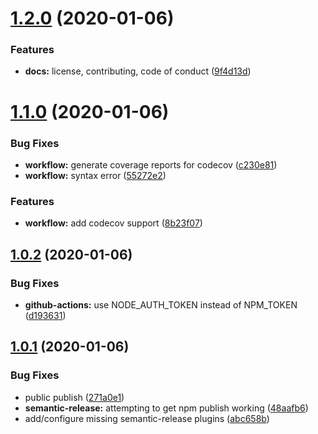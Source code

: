 # [1.2.0](https://github.com/spudly/config-config/compare/v1.1.0...v1.2.0) (2020-01-06)


### Features

* **docs:** license, contributing, code of conduct ([9f4d13d](https://github.com/spudly/config-config/commit/9f4d13dbe957a75bead50efdd757abc21b9fa031))

# [1.1.0](https://github.com/spudly/config-config/compare/v1.0.2...v1.1.0) (2020-01-06)


### Bug Fixes

* **workflow:** generate coverage reports for codecov ([c230e81](https://github.com/spudly/config-config/commit/c230e811e5c24313a6142ba30182214ecfee1101))
* **workflow:** syntax error ([55272e2](https://github.com/spudly/config-config/commit/55272e259e4841b9b852f6116ce4af5752cb2869))


### Features

* **workflow:** add codecov support ([8b23f07](https://github.com/spudly/config-config/commit/8b23f070b903a4e7962073f4384d1b3bfdd00af5))

## [1.0.2](https://github.com/spudly/config-config/compare/v1.0.1...v1.0.2) (2020-01-06)


### Bug Fixes

* **github-actions:** use NODE_AUTH_TOKEN instead of NPM_TOKEN ([d193631](https://github.com/spudly/config-config/commit/d1936317e40b7a128009759bc64eafb05e7fd88f))

## [1.0.1](https://github.com/spudly/config-config/compare/v1.0.0...v1.0.1) (2020-01-06)


### Bug Fixes

* public publish ([271a0e1](https://github.com/spudly/config-config/commit/271a0e19fe19beedb229b6862cb06f68ca57279b))
* **semantic-release:** attempting to get npm publish working ([48aafb6](https://github.com/spudly/config-config/commit/48aafb61529ff57b4e0deb40e5c21a82505c656f))
* add/configure missing semantic-release plugins ([abc658b](https://github.com/spudly/config-config/commit/abc658bc1e0ad52d98104b0918082d92ee29934f))
